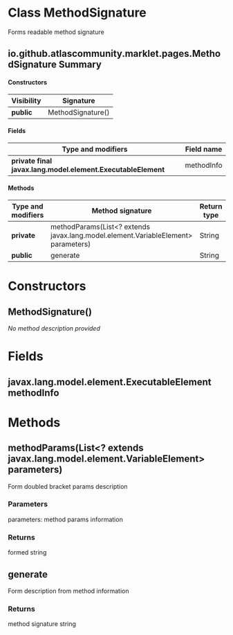 Class MethodSignature
=====================
Forms readable method signature

io.github.atlascommunity.marklet.pages.MethodSignature Summary
-------
#### Constructors
| Visibility | Signature         |
| ---------- | ----------------- |
| **public** | MethodSignature() |
#### Fields
| Type and modifiers                                           | Field name |
| ------------------------------------------------------------ | ---------- |
| **private final javax.lang.model.element.ExecutableElement** | methodInfo |
#### Methods
| Type and modifiers | Method signature                                                                  | Return type |
| ------------------ | --------------------------------------------------------------------------------- | ----------- |
| **private**        | methodParams(List<? extends javax.lang.model.element.VariableElement> parameters) | String      |
| **public**         | generate                                                                          | String      |

Constructors
============
MethodSignature()
-----------------
*No method description provided*



Fields
======
javax.lang.model.element.ExecutableElement methodInfo
-----------------------------------------------------


Methods
=======
methodParams(List<? extends javax.lang.model.element.VariableElement> parameters)
---------------------------------------------------------------------------------
Form doubled bracket params description

### Parameters

parameters: method params information

### Returns

formed string


generate
--------
Form description from method information

### Returns

method signature string



